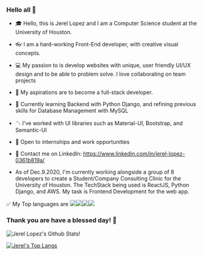 ### Hello all 👋

- :mortar_board: Hello, this is Jerel Lopez and I am a Computer Science student at the University of Houston.
- :eyeglasses: I am a hard-working Front-End developer, with creative visual concepts.
- :computer: My passion to is develop websites with unique, user friendly UI/UX design and to be able to problem solve. I love collaborating on team projects
- :gem: My aspirations are to become a full-stack developer. 
- :memo: Currently learning Backend with Python Django, and refining previous skills for Database Management with MySQL 
- :part_alternation_mark: I've worked with UI libraries such as Material-UI, Bootstrap, and Semantic-UI
- :mag_right: Open to internships and work opportunities
- :speech_balloon: Contact me on LinkedIn: https://www.linkedin.com/in/jerel-lopez-0361b819a/ 

- As of Dec.9.2020, I'm currently working alongside a group of 8 developers to create a Student/Company Consulting Clinic for the University of Houston. The TechStack being used is ReactJS, Python Django, and AWS. My task is Frontend Development for the web app. 

:white_check_mark: My Top languages are <img src="https://img.shields.io/badge/react%20-%2320232a.svg?&style=for-the-badge&logo=react&logoColor=%2361DAFB"/><img src="https://img.shields.io/badge/javascript%20-%23323330.svg?&style=for-the-badge&logo=javascript&logoColor=%23F7DF1E"/><img src="https://img.shields.io/badge/html5%20-%23E34F26.svg?&style=for-the-badge&logo=html5&logoColor=white"/><img src="https://img.shields.io/badge/css3%20-%231572B6.svg?&style=for-the-badge&logo=css3&logoColor=white"/>

### Thank you are have a blessed day! :sunrise_over_mountains:

![Jerel Lopez's Github Stats!](https://github-readme-stats.vercel.app/api?username=JLopezz3&theme=algolia&show_icons=true&count_private=true)

[![Jerel's Top Langs](https://github-readme-stats.vercel.app/api/top-langs/?username=JLopezz3&theme=algolia)](https://github.com/anuraghazra/github-readme-stats)


